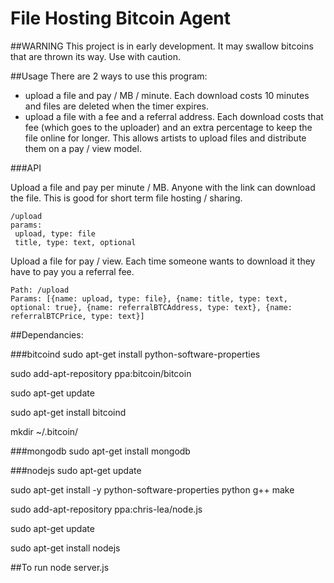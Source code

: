 File Hosting Bitcoin Agent
====

##WARNING
This project is in early development. It may swallow bitcoins that are thrown its way. Use with caution.


##Usage
There are 2 ways to use this program:
 - upload a file and pay / MB / minute. Each download costs 10 minutes and files are deleted when the timer expires.
 - upload a file with a fee and a referral address. Each download costs that fee (which goes to the uploader) and an extra percentage to keep the file online for longer. This allows artists to upload files and distribute them on a pay / view model.

###API

Upload a file and pay per minute / MB. Anyone with the link can download the file. This is good for short term file hosting / sharing.
```
/upload
params: 
 upload, type: file
 title, type: text, optional
```

Upload a file for pay / view. Each time someone wants to download it they have to pay you a referral fee.
```
Path: /upload
Params: [{name: upload, type: file}, {name: title, type: text, optional: true}, {name: referralBTCAddress, type: text}, {name: referralBTCPrice, type: text}]
```


##Dependancies:

###bitcoind
sudo apt-get install python-software-properties

sudo add-apt-repository ppa:bitcoin/bitcoin

sudo apt-get update

sudo apt-get install bitcoind

mkdir ~/.bitcoin/

###mongodb
sudo apt-get install mongodb

###nodejs
sudo apt-get update

sudo apt-get install -y python-software-properties python g++ make

sudo add-apt-repository ppa:chris-lea/node.js

sudo apt-get update

sudo apt-get install nodejs

##To run
node server.js
